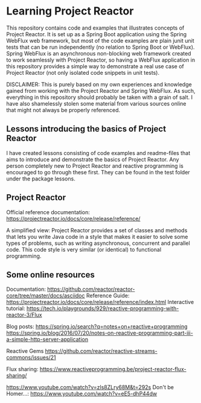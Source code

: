 # Learning Project Reactor

This repository contains code and examples that illustrates concepts of Project Reactor. It is set up as a Spring Boot
application using the Spring WebFlux web framework, but most of the code examples are plain junit unit tests that can be
run independently (no relation to Spring Boot or WebFlux). Spring WebFlux is an asynchronous non-blocking web framework
created to work seamlessly with Project Reactor, so having a WebFlux application in this repository provides a simple
way to demonstrate a real use case of Project Reactor (not only isolated code snippets in unit tests).

DISCLAIMER: This is purely based on my own experiences and knowledge gained from working with the Project Reactor and
Spring WebFlux. As such, everything in this repository should probably be taken with a grain of salt. I have also
shamelessly stolen some material from various sources online that might not always be properly referenced.

## Lessons introducing the basics of Project Reactor

I have created lessons consisting of code examples and readme-files that aims to introduce and demonstrate the basics of
Project Reactor. Any person completely new to Project Reactor and reactive programming is encouraged to go through these
first. They can be found in the test folder under the package lessons.

## Project Reactor

Official reference documentation: https://projectreactor.io/docs/core/release/reference/

A simplified view: Project Reactor provides a set of classes and methods that lets you write Java code in a style that
makes it easier to solve some types of problems, such as writing asynchronous, concurrent and parallel code. This code
style is very similar (or identical) to functional programming.

## Some online resources

Documentation: https://github.com/reactor/reactor-core/tree/master/docs/asciidoc
Reference Guide: https://projectreactor.io/docs/core/release/reference/index.html
Interactive tutorial: https://tech.io/playgrounds/929/reactive-programming-with-reactor-3/Flux

Blog posts:
https://spring.io/search?q=notes+on+reactive+programming
https://spring.io/blog/2016/07/20/notes-on-reactive-programming-part-iii-a-simple-http-server-application

Reactive Gems
https://github.com/reactor/reactive-streams-commons/issues/21

Flux sharing: https://www.reactiveprogramming.be/project-reactor-flux-sharing/

https://www.youtube.com/watch?v=zls8ZLry68M&t=292s
Don't be Homer...: https://www.youtube.com/watch?v=eE5-dhP44dw
